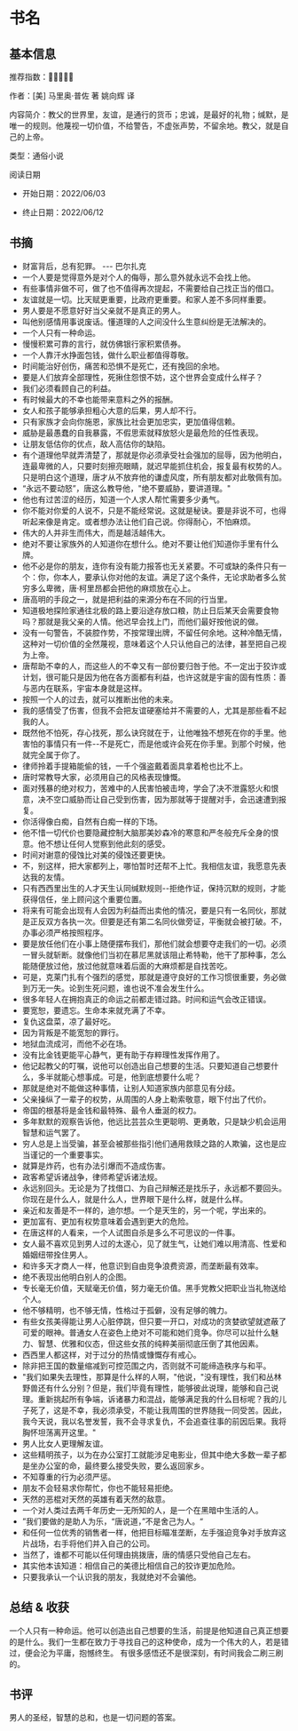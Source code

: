 # 书名

## 基本信息

推荐指数：🌟🌟🌟🌟🌟

作者：[美] 马里奥·普佐 著  姚向辉 译

内容简介：教父的世界里，友谊，是通行的货币；忠诚，是最好的礼物；缄默，是唯一的规则。他蔑视一切价值，不给警告，不虚张声势，不留余地。教父，就是自己的上帝。

类型：通俗小说

阅读日期

- 开始日期：2022/06/03

- 终止日期：2022/06/12

## 书摘

- 财富背后，总有犯罪。	--- 巴尔扎克
- 一个人要是觉得意外是对个人的侮辱，那么意外就永远不会找上他。
- 有些事情非做不可，做了也不值得再次提起，不需要给自己找正当的借口。
- 友谊就是一切。比天赋更重要，比政府更重要。和家人差不多同样重要。
- 男人要是不愿意好好当父亲就不是真正的男人。
- 叫他别感情用事说废话。懂道理的人之间没什么生意纠纷是无法解决的。
- 一个人只有一种命运。
- 慢慢积累可靠的言行，就仿佛银行家积累债券。
- 一个人靠汗水挣面包钱，做什么职业都值得尊敬。
- 时间能治好创伤，痛苦和恐惧不是死亡，还有挽回的余地。
- 要是人们放弃全部理性，死揪住怨恨不妨，这个世界会变成什么样子？
- 我们必须看顾自己的利益。
- 有时候最大的不幸也能带来意料之外的报酬。
- 女人和孩子能够承担粗心大意的后果，男人却不行。
- 只有家族才会向你施恩，家族比社会更加忠实，更加值得信赖。
- 威胁是最愚蠢的自我暴露，不假思索就释放怒火是最危险的任性表现。
- 让朋友低估你的优点，敌人高估你的缺陷。
- 有个道理他早就弄清楚了，那就是你必须承受社会强加的屈辱，因为他明白，连最卑微的人，只要时刻擦亮眼睛，就迟早能抓住机会，报复最有权势的人。只是明白这个道理，唐才从不放弃他的谦虚风度，所有朋友都对此敬佩有加。
- “永远不要动怒”，唐这么教导他，"绝不要威胁，要讲道理。"
- 他也有过苦涩的经历，知道一个人求人帮忙需要多少勇气。
- 你不能对你爱的人说不，只是不能经常说。这就是秘诀。要是非说不可，也得听起来像是肯定。或者想办法让他们自己说。你得耐心，不怕麻烦。
- 伟大的人并非生而伟大，而是越活越伟大。
- 绝对不要让家族外的人知道你在想什么。绝对不要让他们知道你手里有什么牌。
- 他不必是你的朋友，连你有没有能力报答也无关紧要。不可或缺的条件只有一个：你，你本人，要承认你对他的友谊。满足了这个条件，无论求助者多么贫穷多么卑微，唐·柯里昂都会把他的麻烦放在心上。
- 唐高明的手段之一，就是把利益的来源分布在不同的行当里。
- 知道极地探险家通往北极的路上要沿途存放口粮，防止日后某天会需要食物吗？那就是我父亲的人情。他迟早会找上门，而他们最好按他说的做。
- 没有一句警告，不装腔作势，不按常理出牌，不留任何余地。这种冷酷无情，这种对一切价值的全然蔑视，意味着这个人只认他自己的法律，甚至把自己视为上帝。
- 唐帮助不幸的人，而这些人的不幸又有一部份要归咎于他。不一定出于狡诈或计划，很可能只是因为他在各方面都有利益，也许这就是宇宙的固有性质：善与恶内在联系，宇宙本身就是这样。
- 按照一个人的过去，就可以推断出他的未来。
- 我的感情受了伤害，但我不会把友谊硬塞给并不需要的人，尤其是那些看不起我的人。
- 既然他不怕死，存心找死，那么诀窍就在于，让他唯独不想死在你的手里。他害怕的事情只有一件--不是死亡，而是他或许会死在你手里。到那个时候，他就完全属于你了。
- 律师拎着手提箱能偷的钱，一千个强盗戴着面具拿着枪也比不上。
- 唐时常教导大家，必须用自己的风格表现慷慨。
- 面对残暴的绝对权力，苦难中的人民害怕被击垮，学会了决不泄露怒火和恨意，决不空口威胁而让自己受到伤害，因为那就等于提醒对手，会迅速遭到报复。
- 你活得像白痴，自然有白痴一样的下场。
- 他不惜一切代价也要隐藏控制大脑那美妙森冷的寒意和严冬般充斥全身的恨意。他不想让任何人觉察到他此刻的感受。
- 时间对谢意的侵蚀比对美的侵蚀还要更快。
- 不，别这样，把大家都列上，哪怕暂时还帮不上忙。我相信友谊，我愿意先表达我的友情。
- 只有西西里出生的人才天生认同缄默规则--拒绝作证，保持沉默的规则，才能获得信任，坐上顾问这个重要位置。
- 将来有可能会出现有人会因为利益而出卖他的情况，要是只有一名同伙，那就是正反双方各执一次。但要是还有第二名同伙做旁证，平衡就会被打破。不，办事必须严格按照程序。
- 要是放任他们在小事上随便摆布我们，那他们就会想要夺走我们的一切。必须一冒头就斩断。就像他们当初在慕尼黑就该阻止希特勒，他干了那种事，怎么能随便放过他，放过他就意味着后面的大麻烦都是自找苦吃。
- 可是，克莱门扎有个强烈的感觉，那就是遵守良好的工作习惯很重要，务必做到万无一失。论到生死问题，谁也说不准会发生什么。
- 很多年轻人在拥抱真正的命运之前都走错过路。时间和运气会改正错误。
- 要宽恕，要遗忘。生命本来就充满了不幸。
- 复仇这盘菜，凉了最好吃。
- 因为背叛是不能宽恕的罪行。
- 地狱血流成河，而他不必在场。
- 没有比金钱更能平心静气，更有助于存粹理性发挥作用了。
- 他记起教父的叮嘱，说他可以创造出自己想要的生活。只要知道自己想要什么，多半就能心想事成。可是，他到底想要什么呢？
- 那就是绝对不能做这种事情，让别人知道家族内部意见有分歧。
- 父亲操纵了一辈子的权势，从周围的人身上勒索敬意，眼下付出了代价。
- 帝国的根基将是金钱和最特殊、最令人垂涎的权力。
- 多年默默的观察告诉他，他远比芸芸众生更聪明、更勇敢，只是缺少机会运用智慧和运气罢了。
- 穷人总是上当受骗，甚至会被那些指引他们通用救赎之路的人欺骗，这也是应当谨记的一个重要事实。
- 就算是炸药，也有办法引爆而不造成伤害。
- 政客希望诉诸战争，律师希望诉诸法规。
- 永远别回头。无论是为了找借口、为自己辩解还是找乐子，永远都不要回头。你现在是什么人，就是什么人，世界眼下是什么样，就是什么样。
- 亲近和友善是不一样的，迪尔想。一个是天生的，另一个呢，学出来的。
- 更加富有、更加有权势意味着会遇到更大的危险。
- 在唐这样的人看来，一个人试图自杀是多么不可思议的一件事。
- 女人最不喜欢见到男人过的太遂心，见了就生气，让她们难以用清高、性爱和婚姻纽带拴住男人。
- 和许多天才商人一样，他意识到自由竞争浪费资源，而垄断最有效率。
- 绝不表现出他明白别人的企图。
- 专长毫无价值，天赋毫无价值，努力毫无价值。黑手党教父把职业当礼物送给个人。
- 他不够精明，也不够无情，性格过于孤僻，没有足够的魄力。
- 有些女孩美得能让男人心脏停跳，但只要一开口，对成功的贪婪欲望就遮蔽了可爱的眼神。普通女人在姿色上绝对不可能和她们竞争。你尽可以扯什么魅力、智慧、优雅和仪态，但这些女孩的纯粹美丽彻底压倒了其他因素。
- 西西里人都这样，对于过分的热情或慷慨存有戒心。
- 除非把王国的数量缩减到可控范围之内，否则就不可能缔造秩序与和平。
- "我们如果失去理性，那算是什么样的人啊，"他说，"没有理性，我们和丛林野兽还有什么分别？但是，我们毕竟有理性，能够彼此说理，能够和自己说理。重新挑起所有争端，诉诸暴力和混战，能够满足我的什么目标呢？我的儿子死了，这是不幸，我必须承受，不能让我周围的世界随我一同受苦。因此，我今天说，我以名誉发誓，我不会寻求复仇，不会追查往事的前因后果。我将胸怀坦荡离开这里。"
- 男人比女人更理解友谊。
- 这些精明孩子，以为在办公室打工就能涉足电影业，但其中绝大多数一辈子都是坐办公室的命，最终要么接受失败，要么返回家乡。
- 不知尊重的行为必须严惩。
- 朋友不会轻易求你帮忙，你也不能轻易拒绝。
- 天然的恶棍对天然的英雄有着天然的敌意。
- 一个对人类过去两千年历史一无所知的人，是一个在黑暗中生活的人。
- ”我们要做的是助人为乐，“唐说道，”不是舍己为人。“
- 和任何一位优秀的销售者一样，他把目标瞄准垄断，左手强迫竞争对手放弃这片战场，右手将他们并入自己的公司。
- 当然了，谁都不可能以任何理由挑拨唐，唐的情感只受他自己左右。
- 其实他本该知道：相信自己的美德比相信自己的狡诈更加危险。
- 只要我承认一个认识我的朋友，我就绝对不会骗他。

## 总结 & 收获
  一个人只有一种命运。他可以创造出自己想要的生活，前提是他知道自己真正想要的是什么。我们一生都在致力于寻找自己的这种使命，成为一个伟大的人，若是错过，便会沦为平庸，抱憾终生。
  有很多感悟还不是很深刻，有时间我会二刷三刷的。
## 书评
  男人的圣经，智慧的总和，也是一切问题的答案。
